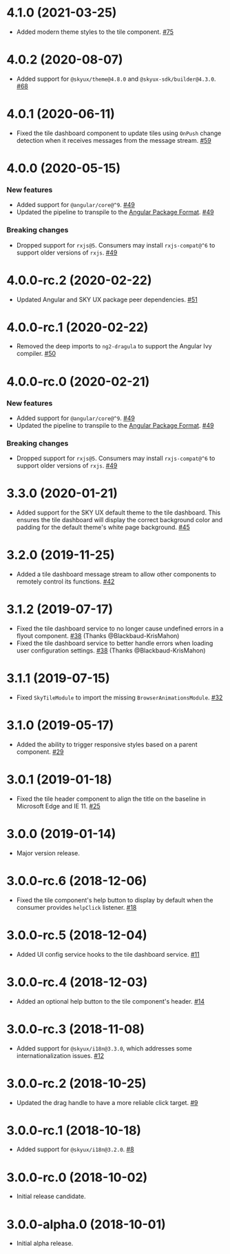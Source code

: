 # 4.1.0 (2021-03-25)

- Added modern theme styles to the tile component. [#75](https://github.com/blackbaud/skyux-tiles/pull/75)

# 4.0.2 (2020-08-07)

- Added support for `@skyux/theme@4.8.0` and `@skyux-sdk/builder@4.3.0`. [#68](https://github.com/blackbaud/skyux-tiles/pull/68)

# 4.0.1 (2020-06-11)

- Fixed the tile dashboard component to update tiles using `OnPush` change detection when it receives messages from the message stream. [#59](https://github.com/blackbaud/skyux-tiles/pull/59)

# 4.0.0 (2020-05-15)

### New features

- Added support for `@angular/core@^9`. [#49](https://github.com/blackbaud/skyux-tiles/pull/49)
- Updated the pipeline to transpile to the [Angular Package Format](https://docs.google.com/document/d/1CZC2rcpxffTDfRDs6p1cfbmKNLA6x5O-NtkJglDaBVs/preview). [#49](https://github.com/blackbaud/skyux-tiles/pull/49)

### Breaking changes

- Dropped support for `rxjs@5`. Consumers may install `rxjs-compat@^6` to support older versions of `rxjs`. [#49](https://github.com/blackbaud/skyux-tiles/pull/49)

# 4.0.0-rc.2 (2020-02-22)

- Updated Angular and SKY UX package peer dependencies. [#51](https://github.com/blackbaud/skyux-tiles/pull/51)

# 4.0.0-rc.1 (2020-02-22)

- Removed the deep imports to `ng2-dragula` to support the Angular Ivy compiler. [#50](https://github.com/blackbaud/skyux-tiles/pull/50)

# 4.0.0-rc.0 (2020-02-21)

### New features

- Added support for `@angular/core@^9`. [#49](https://github.com/blackbaud/skyux-tiles/pull/49)
- Updated the pipeline to transpile to the [Angular Package Format](https://docs.google.com/document/d/1CZC2rcpxffTDfRDs6p1cfbmKNLA6x5O-NtkJglDaBVs/preview). [#49](https://github.com/blackbaud/skyux-tiles/pull/49)

### Breaking changes

- Dropped support for `rxjs@5`. Consumers may install `rxjs-compat@^6` to support older versions of `rxjs`. [#49](https://github.com/blackbaud/skyux-tiles/pull/49)

# 3.3.0 (2020-01-21)

- Added support for the SKY UX default theme to the tile dashboard. This ensures the tile dashboard will display the correct background color and padding for the default theme's white page background. [#45](https://github.com/blackbaud/skyux-tiles/pull/45)

# 3.2.0 (2019-11-25)

- Added a tile dashboard message stream to allow other components to remotely control its functions. [#42](https://github.com/blackbaud/skyux-tiles/pull/42)

# 3.1.2 (2019-07-17)

- Fixed the tile dashboard service to no longer cause undefined errors in a flyout component. [#38](https://github.com/blackbaud/skyux-tiles/pull/38) (Thanks @Blackbaud-KrisMahon)
- Fixed the tile dashboard service to better handle errors when loading user configuration settings. [#38](https://github.com/blackbaud/skyux-tiles/pull/38) (Thanks @Blackbaud-KrisMahon)

# 3.1.1 (2019-07-15)

- Fixed `SkyTileModule` to import the missing `BrowserAnimationsModule`. [#32](https://github.com/blackbaud/skyux-tiles/pull/32)

# 3.1.0 (2019-05-17)

- Added the ability to trigger responsive styles based on a parent component. [#29](https://github.com/blackbaud/skyux-tiles/pull/29)

# 3.0.1 (2019-01-18)

- Fixed the tile header component to align the title on the baseline in Microsoft Edge and IE 11. [#25](https://github.com/blackbaud/skyux-tiles/pull/25)

# 3.0.0 (2019-01-14)

- Major version release.

# 3.0.0-rc.6 (2018-12-06)

- Fixed the tile component's help button to display by default when the consumer provides `helpClick` listener. [#18](https://github.com/blackbaud/skyux-tiles/pull/18)

# 3.0.0-rc.5 (2018-12-04)

- Added UI config service hooks to the tile dashboard service. [#11](https://github.com/blackbaud/skyux-tiles/pull/11)

# 3.0.0-rc.4 (2018-12-03)

- Added an optional help button to the tile component's header. [#14](https://github.com/blackbaud/skyux-tiles/pull/14)

# 3.0.0-rc.3 (2018-11-08)

- Added support for `@skyux/i18n@3.3.0`, which addresses some internationalization issues. [#12](https://github.com/blackbaud/skyux-tiles/pull/12)

# 3.0.0-rc.2 (2018-10-25)

- Updated the drag handle to have a more reliable click target. [#9](https://github.com/blackbaud/skyux-tiles/pull/9)

# 3.0.0-rc.1 (2018-10-18)

- Added support for `@skyux/i18n@3.2.0`. [#8](https://github.com/blackbaud/skyux-tiles/pull/8)

# 3.0.0-rc.0 (2018-10-02)

- Initial release candidate.

# 3.0.0-alpha.0 (2018-10-01)

- Initial alpha release.

